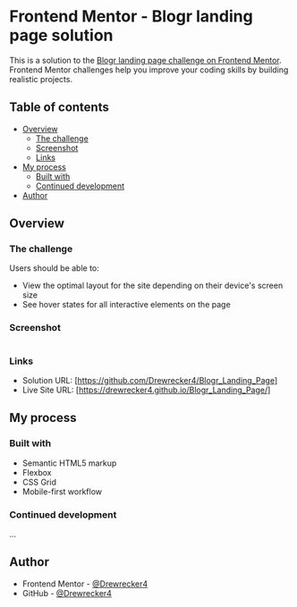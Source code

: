 # Frontend Mentor - Blogr landing page solution

This is a solution to the [Blogr landing page challenge on Frontend Mentor](https://www.frontendmentor.io/challenges/blogr-landing-page-EX2RLAApP). Frontend Mentor challenges help you improve your coding skills by building realistic projects.

## Table of contents

- [Overview](#overview)
  - [The challenge](#the-challenge)
  - [Screenshot](#screenshot)
  - [Links](#links)
- [My process](#my-process)
  - [Built with](#built-with)
  - [Continued development](#continued-development)
- [Author](#author)

## Overview

### The challenge

Users should be able to:

- View the optimal layout for the site depending on their device's screen size
- See hover states for all interactive elements on the page

### Screenshot

![]()

### Links

- Solution URL: [https://github.com/Drewrecker4/Blogr_Landing_Page]
- Live Site URL: [https://drewrecker4.github.io/Blogr_Landing_Page/]

## My process

### Built with

- Semantic HTML5 markup
- Flexbox
- CSS Grid
- Mobile-first workflow

### Continued development

...

## Author

- Frontend Mentor - [@Drewrecker4](https://www.frontendmentor.io/profile/Drewrecker4)
- GitHub - [@Drewrecker4](https://github.com/Drewrecker4)
